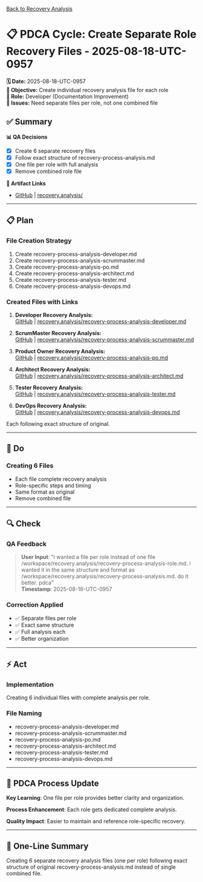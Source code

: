 [Back to Recovery Analysis](../recovery-process-analysis.md)

# 📋 **PDCA Cycle: Create Separate Role Recovery Files - 2025-08-18-UTC-0957**

**🗓️ Date:** 2025-08-18-UTC-0957  
**🎯 Objective:** Create individual recovery analysis file for each role  
**👤 Role:** Developer (Documentation Improvement)  
**🚨 Issues:** Need separate files per role, not one combined file

## **✅ Summary**

**📊 QA Decisions**
- [x] Create 6 separate recovery files
- [x] Follow exact structure of recovery-process-analysis.md
- [x] One file per role with full analysis
- [x] Remove combined role file

**🔗 Artifact Links**
- [GitHub](https://github.com/Cerulean-Circle-GmbH/Web4Articles/tree/test/recovery/recovery.analysis) | [recovery.analysis/](../recovery-process-analysis-developer.md)

---

## **📋 Plan**

### **File Creation Strategy**
1. Create recovery-process-analysis-developer.md
2. Create recovery-process-analysis-scrummaster.md
3. Create recovery-process-analysis-po.md
4. Create recovery-process-analysis-architect.md
5. Create recovery-process-analysis-tester.md
6. Create recovery-process-analysis-devops.md

### **Created Files with Links**
1. **Developer Recovery Analysis:**  
   [GitHub](https://github.com/Cerulean-Circle-GmbH/Web4Articles/blob/test/recovery/recovery.analysis/recovery-process-analysis-developer.md) | [recovery.analysis/recovery-process-analysis-developer.md](../recovery-process-analysis-developer.md)

2. **ScrumMaster Recovery Analysis:**  
   [GitHub](https://github.com/Cerulean-Circle-GmbH/Web4Articles/blob/test/recovery/recovery.analysis/recovery-process-analysis-scrummaster.md) | [recovery.analysis/recovery-process-analysis-scrummaster.md](../recovery-process-analysis-scrummaster.md)

3. **Product Owner Recovery Analysis:**  
   [GitHub](https://github.com/Cerulean-Circle-GmbH/Web4Articles/blob/test/recovery/recovery.analysis/recovery-process-analysis-po.md) | [recovery.analysis/recovery-process-analysis-po.md](../recovery-process-analysis-po.md)

4. **Architect Recovery Analysis:**  
   [GitHub](https://github.com/Cerulean-Circle-GmbH/Web4Articles/blob/test/recovery/recovery.analysis/recovery-process-analysis-architect.md) | [recovery.analysis/recovery-process-analysis-architect.md](../recovery-process-analysis-architect.md)

5. **Tester Recovery Analysis:**  
   [GitHub](https://github.com/Cerulean-Circle-GmbH/Web4Articles/blob/test/recovery/recovery.analysis/recovery-process-analysis-tester.md) | [recovery.analysis/recovery-process-analysis-tester.md](../recovery-process-analysis-tester.md)

6. **DevOps Recovery Analysis:**  
   [GitHub](https://github.com/Cerulean-Circle-GmbH/Web4Articles/blob/test/recovery/recovery.analysis/recovery-process-analysis-devops.md) | [recovery.analysis/recovery-process-analysis-devops.md](../recovery-process-analysis-devops.md)

Each following exact structure of original.

---

## **🔨 Do**

### **Creating 6 Files**
- Each file complete recovery analysis
- Role-specific steps and timing
- Same format as original
- Remove combined file

---

## **🔍 Check**

### **QA Feedback**
> **User Input**: "i wanted a file per role instead of one file /workspace/recovery.analysis/recovery-process-analysis-role.md. i wanted it in the same structure and format as /workspace/recovery.analysis/recovery-process-analysis.md. do it better. pdca"  
> **Timestamp**: 2025-08-18-UTC-0957

### **Correction Applied**
- ✅ Separate files per role
- ✅ Exact same structure
- ✅ Full analysis each
- ✅ Better organization

---

## **⚡ Act**

### **Implementation**
Creating 6 individual files with complete analysis per role.

### **File Naming**
- recovery-process-analysis-developer.md
- recovery-process-analysis-scrummaster.md
- recovery-process-analysis-po.md
- recovery-process-analysis-architect.md
- recovery-process-analysis-tester.md
- recovery-process-analysis-devops.md

---

## **🎯 PDCA Process Update**

**Key Learning**: One file per role provides better clarity and organization.

**Process Enhancement**: Each role gets dedicated complete analysis.

**Quality Impact**: Easier to maintain and reference role-specific recovery.

---

## **📝 One-Line Summary**
Creating 6 separate recovery analysis files (one per role) following exact structure of original recovery-process-analysis.md instead of single combined file.